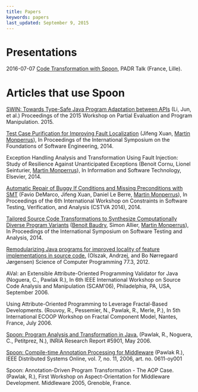 ```yaml
---
title: Papers
keywords: papers
last_updated: September 9, 2015
---
```


# Presentations

2016-07-07 [Code Transformation with Spoon](http://fr.slideshare.net/GrardPaligot/code-transformation-with-spoon), PADR Talk (France, Lille).

# Articles that use Spoon

[SWIN: Towards Type-Safe Java Program Adaptation between APIs](http://sei.pku.edu.cn/~xiongyf04/papers/PEPM15.pdf) (Li, Jun, et al.) Proceedings of the 2015 Workshop on Partial Evaluation and Program Manipulation. 2015.

[Test Case Purification for Improving Fault Localization](https://hal.inria.fr/hal-01061911/PDF/main.pdf) (Jifeng Xuan, [Martin Monperrus](http://www.monperrus.net/martin/)), In Proceedings of the International Symposium on the Foundations of Software Engineering, 2014.

Exception Handling Analysis and Transformation Using Fault Injection: Study of Resilience Against Unanticipated Exceptions (Benoit Cornu, Lionel Seinturier, [Martin Monperrus](http://www.monperrus.net/martin/)), In Information and Software Technology, Elsevier, 2014. 

[Automatic Repair of Buggy If Conditions and Missing Preconditions with SMT](https://hal.inria.fr/hal-00977798/PDF/NOPOL-Automatic-Repair-of-Buggy-If-Conditions-and-Missing-Preconditions-with-SMT.pdf) (Favio DeMarco, Jifeng Xuan, Daniel Le Berre, [Martin Monperrus](http://www.monperrus.net/martin/)), In Proceedings of the 6th International Workshop on Constraints in Software Testing, Verification, and Analysis (CSTVA 2014), 2014.

[Tailored Source Code Transformations to Synthesize Computationally Diverse Program Variants](https://hal.inria.fr/hal-00938855/PDF/sosies.pdf) ([Benoit Baudry](http://people.rennes.inria.fr/Benoit.Baudry/), Simon Allier, [Martin Monperrus](http://www.monperrus.net/martin/)), In Proceedings of the International Symposium on Software Testing and Analysis, 2014.

[Remodularizing Java programs for improved locality of feature implementations in source code.](https://findresearcher.sdu.dk:8443/ws/files/49141761/B1FADd01.pdf) (Olszak, Andrzej, and Bo Nørregaard Jørgensen) Science of Computer Programming 77.3, 2012.

AVal: an Extensible Attribute-Oriented Programming Validator for Java (Noguera, C., Pawlak R.), In 6th IEEE International Workshop on Source Code Analysis and Manipulation (SCAM'06), Philadelphia, PA, USA, September 2006.

Using Attribute-Oriented Programming to Leverage Fractal-Based Developments. (Rouvoy, R., Pessemier, N., Pawlak, R., Merle, P.), In 5th International ECOOP Workshop on Fractal Component Model, Nantes, France, July 2006.

[Spoon: Program Analysis and Transformation in Java.](http://hal.inria.fr/inria-00071366) (Pawlak, R., Noguera, C., Petitprez, N.), INRIA Research Report #5901, May 2006.

[Spoon: Compile-time Annotation Processing for Middleware](http://www.computer.org/csdl/mags/ds/index.html) (Pawlak R.), IEEE Distributed Systems Online, vol. 7, no. 11, 2006, art. no. 0611-oy001

Spoon: Annotation-Driven Program Transformation - The AOP Case. (Pawlak, R.), First Workshop on Aspect-Orientation for Middleware Development. Middleware 2005, Grenoble, France.
